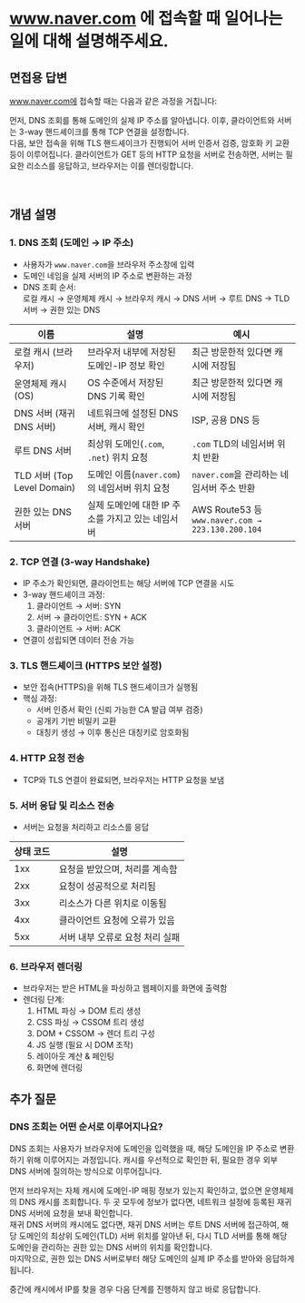 # www.naver.com 에 접속할 때 일어나는 일에 대해 설명해주세요.

## 면접용 답변
www.naver.com에 접속할 때는 다음과 같은 과정을 거칩니다:  

먼저, DNS 조회를 통해 도메인의 실제 IP 주소를 알아냅니다. 이후, 클라이언트와 서버는 3-way 핸드셰이크를 통해 TCP 연결을 설정합니다.  
다음, 보안 접속을 위해 TLS 핸드셰이크가 진행되어 서버 인증서 검증, 암호화 키 교환 등이 이루어집니다.
클라이언트가 GET 등의 HTTP 요청을 서버로 전송하면, 서버는 필요한 리소스를 응답하고, 브라우저는 이를 렌더링합니다.

<br/>

## 개념 설명
### 1. DNS 조회 (도메인 → IP 주소)

- 사용자가 `www.naver.com`을 브라우저 주소창에 입력
- 도메인 네임을 실제 서버의 IP 주소로 변환하는 과정
- DNS 조회 순서:  
  로컬 캐시 → 운영체제 캐시 → 브라우저 캐시 → DNS 서버 → 루트 DNS → TLD 서버 → 권한 있는 DNS

| 이름                        | 설명                              | 예시                                                 |
|---------------------------|---------------------------------|----------------------------------------------------|
| 로컬 캐시 (브라우저)              | 브라우저 내부에 저장된 도메인-IP 정보 확인       | 최근 방문한적 있다면 캐시에 저장됨                                |
| 운영체제 캐시 (OS)              | OS 수준에서 저장된 DNS 기록 확인           | 최근 방문한적 있다면 캐시에 저장됨                                |
| DNS 서버 (재귀 DNS 서버)        | 네트워크에 설정된 DNS 서버, 캐시 확인         | ISP, 공용 DNS 등                                      |
| 루트 DNS 서버                 | 최상위 도메인(`.com`, `.net`) 위치 요청   | `.com` TLD의 네임서버 위치 반환                             |
| TLD 서버 (Top Level Domain) | 도메인 이름(`naver.com`)의 네임서버 위치 요청 | `naver.com`을 관리하는 네임서버 주소 반환                       |
| 권한 있는 DNS 서버              | 실제 도메인에 대한 IP 주소를 가지고 있는 네임서버   | AWS Route53 등<br>`www.naver.com → 223.130.200.104` |

### 2. TCP 연결 (3-way Handshake)

- IP 주소가 확인되면, 클라이언트는 해당 서버에 TCP 연결을 시도
- 3-way 핸드셰이크 과정:
  1. 클라이언트 → 서버: SYN
  2. 서버 → 클라이언트: SYN + ACK
  3. 클라이언트 → 서버: ACK
- 연결이 성립되면 데이터 전송 가능

### 3. TLS 핸드셰이크 (HTTPS 보안 설정)

- 보안 접속(HTTPS)을 위해 TLS 핸드셰이크가 실행됨
- 핵심 과정:
  - 서버 인증서 확인 (신뢰 가능한 CA 발급 여부 검증)
  - 공개키 기반 비밀키 교환
  - 대칭키 생성 → 이후 통신은 대칭키로 암호화됨

### 4. HTTP 요청 전송

- TCP와 TLS 연결이 완료되면, 브라우저는 HTTP 요청을 보냄

### 5. 서버 응답 및 리소스 전송

- 서버는 요청을 처리하고 리소스를 응답

| 상태 코드     | 설명         |
|-----------|---------------------------------|
| 1xx       | 요청을 받았으며, 처리를 계속함       |
| 2xx       | 요청이 성공적으로 처리됨             |
| 3xx       | 리소스가 다른 위치로 이동됨          |
| 4xx       | 클라이언트 요청에 오류가 있음        |
| 5xx       | 서버 내부 오류로 요청 처리 실패      |


### 6. 브라우저 렌더링

- 브라우저는 받은 HTML을 파싱하고 웹페이지를 화면에 출력함
- 렌더링 단계:
  1. HTML 파싱 → DOM 트리 생성
  2. CSS 파싱 → CSSOM 트리 생성
  3. DOM + CSSOM → 렌더 트리 구성
  4. JS 실행 (필요 시 DOM 조작)
  5. 레이아웃 계산 & 페인팅
  6. 화면에 렌더링

## 추가 질문
### DNS 조회는 어떤 순서로 이루어지나요?
DNS 조회는 사용자가 브라우저에 도메인을 입력했을 때, 해당 도메인을 IP 주소로 변환하기 위해 이루어지는 과정입니다. 
캐시를 우선적으로 확인한 뒤, 필요한 경우 외부 DNS 서버에 질의하는 방식으로 이루어집니다.

먼저 브라우저는 자체 캐시에 도메인-IP 매핑 정보가 있는지 확인하고, 없으면 운영체제의 DNS 캐시를 조회합니다. 두 곳 모두에 정보가 없다면, 네트워크 설정에 등록된 재귀 DNS 서버에 요청을 보내 확인합니다.  
재귀 DNS 서버의 캐시에도 없다면, 재귀 DNS 서버는 루트 DNS 서버에 접근하여, 해당 도메인의 최상위 도메인(TLD) 서버 위치를 알아낸 뒤, 다시 TLD 서버를 통해 해당 도메인을 관리하는 권한 있는 DNS 서버의 위치를 확인합니다.   
마지막으로, 권한 있는 DNS 서버로부터 해당 도메인의 실제 IP 주소를 받아와 응답하게 됩니다.

중간에 캐시에서 IP를 찾을 경우 다음 단계를 진행하지 않고 바로 응답합니다.
